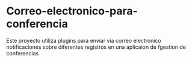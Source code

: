# Correo-electronico-para-conferencia
Este proyecto utiliza plugins para enviar via correo electronico notificaciones sobre diferentes registros en una aplicaion de fgestion de conferencias
